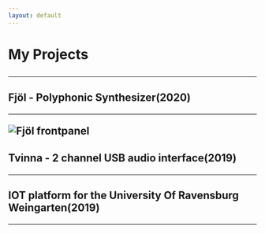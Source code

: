 ```yaml
---
layout: default
---
```


<h1> My Projects

<hr class="new">

<h2> Fjöl - Polyphonic Synthesizer(2020)
<hr> 
  
<img src="/assets/img/fjöl.png" alt="Fjöl frontpanel">




<h2> Tvinna - 2 channel USB audio interface(2019)
<hr> 




<h2> IOT platform for the University Of Ravensburg Weingarten(2019)
<hr> 
 

